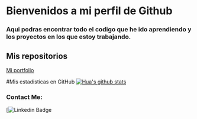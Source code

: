 # Bienvenidos a mi perfil de Github 

### Aqui podras encontrar todo el codigo que he ido aprendiendo y los proyectos en los que estoy trabajando.

## Mis repositorios

[Mi portfolio](https://github.com/DavidDlp/mi_porfolio)

#Mis estadisticas en GitHub
[![Hua's github stats](https://github-readme-stats.vercel.app/api?username=DavidDlp&show_icons=true&theme=dark)](https://github.com/DavidDlp/github-readme-stats)

### Contact Me:
[![Linkedin Badge](https://img.shields.io/badge/)
